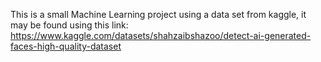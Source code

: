 This is a small Machine Learning project using a data set from kaggle, it may be found using this link: 
https://www.kaggle.com/datasets/shahzaibshazoo/detect-ai-generated-faces-high-quality-dataset